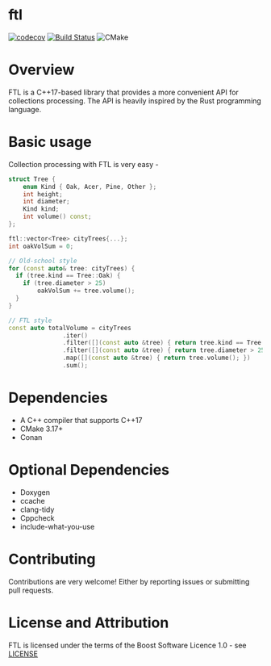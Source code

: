 # ftl

[![codecov](https://codecov.io/gh/ftlorg/ftl/branch/master/graph/badge.svg)](https://codecov.io/gh/ftlorg/ftl)
[![Build Status](https://travis-ci.com/ftlorg/ftl.svg?branch=master)](https://travis-ci.com/github/ftlorg/ftl)
![CMake](https://github.com/ftlorg/ftl/workflows/CMake/badge.svg)

# Overview
FTL is a C++17-based library that provides a more convenient API for collections processing. The API is heavily inspired by the Rust programming language.

# Basic usage
Collection processing with FTL is very easy - 

```cpp
struct Tree { 
    enum Kind { Oak, Acer, Pine, Other };
    int height;
    int diameter;
    Kind kind;
    int volume() const;
};

ftl::vector<Tree> cityTrees{...};
int oakVolSum = 0;

// Old-school style
for (const auto& tree: cityTrees) {
  if (tree.kind == Tree::Oak) {
    if (tree.diameter > 25) 
        oakVolSum += tree.volume();
  }
}

// FTL style
const auto totalVolume = cityTrees
               .iter()
               .filter([](const auto &tree) { return tree.kind == Tree::Oak; })
               .filter([](const auto &tree) { return tree.diameter > 25; })
               .map([](const auto &tree) { return tree.volume(); })
               .sum();
```

# Dependencies

- A C++ compiler that supports C++17
- CMake 3.17+
- Conan

# Optional Dependencies

- Doxygen
- ccache
- clang-tidy
- Cppcheck
- include-what-you-use


# Contributing
Contributions are very welcome! Either by reporting issues or submitting pull requests.

# License and Attribution
FTL is licensed under the terms of the Boost Software Licence 1.0 - see [LICENSE](./LICENSE)
